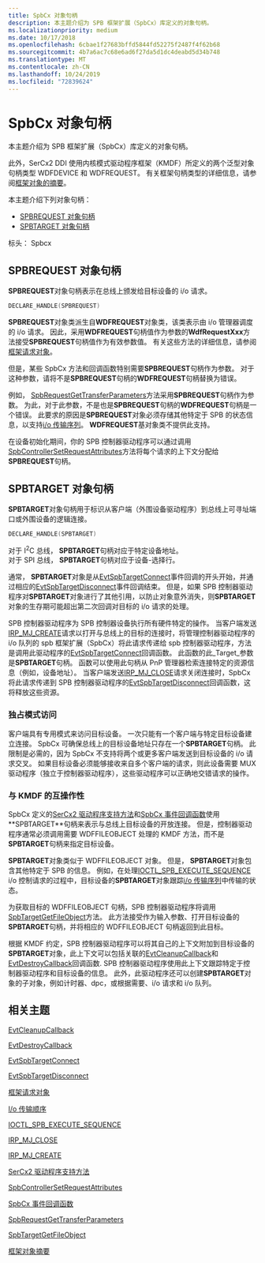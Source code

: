```yaml
---
title: SpbCx 对象句柄
description: 本主题介绍为 SPB 框架扩展（SpbCx）库定义的对象句柄。
ms.localizationpriority: medium
ms.date: 10/17/2018
ms.openlocfilehash: 6cbae1f27683bffd5844fd52275f2487f4f62b68
ms.sourcegitcommit: 4b7a6ac7c68e6ad6f27da5d1dc4deabd5d34b748
ms.translationtype: MT
ms.contentlocale: zh-CN
ms.lasthandoff: 10/24/2019
ms.locfileid: "72839624"
---
```

# <a name="spbcx-object-handles"></a>SpbCx 对象句柄

本主题介绍为 SPB 框架扩展（SpbCx）库定义的对象句柄。

此外，SerCx2 DDI 使用内核模式驱动程序框架（KMDF）所定义的两个泛型对象句柄类型 WDFDEVICE 和 WDFREQUEST。
有关框架句柄类型的详细信息，请参阅[框架对象的摘要](https://docs.microsoft.com/windows-hardware/drivers/wdf/summary-of-framework-objects)。

本主题介绍下列对象句柄：

* [SPBREQUEST 对象句柄](#spbrequest-object-handle)
* [SPBTARGET 对象句柄](#spbtarget-object-handle)

标头： Spbcx

## <a name="spbrequest-object-handle"></a>SPBREQUEST 对象句柄

**SPBREQUEST**对象句柄表示在总线上颁发给目标设备的 i/o 请求。

```cpp
DECLARE_HANDLE(SPBREQUEST)
```

**SPBREQUEST**对象类派生自**WDFREQUEST**对象类，该类表示由 i/o 管理器调度的 i/o 请求。
因此，采用**WDFREQUEST**句柄值作为参数的**WdfRequestXxx**方法接受**SPBREQUEST**句柄值作为有效参数值。
有关这些方法的详细信息，请参阅[框架请求对象](https://docs.microsoft.com/windows-hardware/drivers/wdf/framework-request-objects)。

但是，某些 SpbCx 方法和回调函数特别需要**SPBREQUEST**句柄作为参数。
对于这种参数，请将不是**SPBREQUEST**句柄的**WDFREQUEST**句柄替换为错误。

例如， [SpbRequestGetTransferParameters](https://docs.microsoft.com/windows-hardware/drivers/ddi/spbcx/nf-spbcx-spbrequestgettransferparameters)方法采用**SPBREQUEST**句柄作为参数。
为此，对于此参数，不是也是**SPBREQUEST**句柄的**WDFREQUEST**句柄是一个错误。
此要求的原因是**SPBREQUEST**对象必须存储其他特定于 SPB 的状态信息，以支持[i/o 传输序列](https://docs.microsoft.com/windows-hardware/drivers/spb/i-o-transfer-sequences)。
**WDFREQUEST**基对象类不提供此支持。

在设备初始化期间，你的 SPB 控制器驱动程序可以通过调用[SpbControllerSetRequestAttributes](https://docs.microsoft.com/windows-hardware/drivers/ddi/spbcx/nf-spbcx-spbcontrollersetrequestattributes)方法将每个请求的上下文分配给**SPBREQUEST**句柄。
  
## <a name="spbtarget-object-handle"></a>SPBTARGET 对象句柄

**SPBTARGET**对象句柄用于标识从客户端（外围设备驱动程序）到总线上可寻址端口或外围设备的逻辑连接。

   ```cpp
   DECLARE_HANDLE(SPBTARGET)
   ```

对于 I<sup>2</sup>C 总线， **SPBTARGET**句柄对应于特定设备地址。  
对于 SPI 总线， **SPBTARGET**句柄对应于设备-选择行。

通常， **SPBTARGET**对象是从[EvtSpbTargetConnect](https://docs.microsoft.com/windows-hardware/drivers/ddi/spbcx/nc-spbcx-evt_spb_target_connect)事件回调的开头开始，并通过相应的[EvtSpbTargetDisconnect](https://docs.microsoft.com/windows-hardware/drivers/ddi/spbcx/nc-spbcx-evt_spb_target_disconnect)事件回调结束。 但是，如果 SPB 控制器驱动程序对**SPBTARGET**对象进行了其他引用，以防止对象意外消失，则**SPBTARGET**对象的生存期可能超出第二次回调对目标的 i/o 请求的处理。

SPB 控制器驱动程序为 SPB 控制器设备执行所有硬件特定的操作。
当客户端发送[IRP_MJ_CREATE](https://docs.microsoft.com/windows-hardware/drivers/ifs/irp-mj-create)请求以打开与总线上的目标的连接时，将管理控制器驱动程序的 i/o 队列的 spb 框架扩展（SpbCx）将此请求传递给 spb 控制器驱动程序，方法是调用此驱动程序的[EvtSpbTargetConnect](https://docs.microsoft.com/windows-hardware/drivers/ddi/spbcx/nc-spbcx-evt_spb_target_connect)回调函数。
此函数的此_Target_参数是**SPBTARGET**句柄。
函数可以使用此句柄从 PnP 管理器检索连接特定的资源信息（例如，设备地址）。
当客户端发送[IRP_MJ_CLOSE](https://docs.microsoft.com/windows-hardware/drivers/kernel/irp-mj-close)请求关闭连接时，SpbCx 将此请求传递到 SPB 控制器驱动程序的[EvtSpbTargetDisconnect](https://docs.microsoft.com/windows-hardware/drivers/ddi/spbcx/nc-spbcx-evt_spb_target_disconnect)回调函数，这将释放这些资源。

### <a name="exclusive-mode-access"></a>独占模式访问

客户端具有专用模式来访问目标设备。 一次只能有一个客户端与特定目标设备建立连接。
SpbCx 可确保总线上的目标设备地址只存在一个**SPBTARGET**句柄。
此限制是必需的，因为 SpbCx 不支持将两个或更多客户端发送到目标设备的 i/o 请求交叉。
如果目标设备必须能够接收来自多个客户端的请求，则此设备需要 MUX 驱动程序（独立于控制器驱动程序），这些驱动程序可以正确地交错请求的操作。

### <a name="interoperability-with-kmdf"></a>与 KMDF 的互操作性

SpbCx 定义的[SerCx2 驱动程序支持方法](https://docs.microsoft.com/windows-hardware/drivers/ddi/index)和[SpbCx 事件回调函数](https://docs.microsoft.com/previous-versions/hh450911(v=vs.85))使用**SPBTARGET**句柄来表示与总线上目标设备的开放连接。
但是，控制器驱动程序通常必须调用需要 WDFFILEOBJECT 处理的 KMDF 方法，而不是**SPBTARGET**句柄来指定目标设备。

**SPBTARGET**对象类似于 WDFFILEOBJECT 对象。 但是， **SPBTARGET**对象包含其他特定于 SPB 的信息。
例如，在处理[IOCTL_SPB_EXECUTE_SEQUENCE](https://msdn.microsoft.com/library/windows/hardware/hh450857) i/o 控制请求的过程中，目标设备的**SPBTARGET**对象跟踪[i/o 传输序列](https://docs.microsoft.com/windows-hardware/drivers/spb/i-o-transfer-sequences)中传输的状态。

为获取目标的 WDFFILEOBJECT 句柄，SPB 控制器驱动程序将调用[SpbTargetGetFileObject](https://docs.microsoft.com/windows-hardware/drivers/ddi/spbcx/nf-spbcx-spbtargetgetfileobject)方法。
此方法接受作为输入参数、打开目标设备的**SPBTARGET**句柄，并将相应的 WDFFILEOBJECT 句柄返回到此目标。

根据 KMDF 约定，SPB 控制器驱动程序可以将其自己的上下文附加到目标设备的**SPBTARGET**对象，此上下文可以包括关联的[EvtCleanupCallback](https://docs.microsoft.com/windows-hardware/drivers/ddi/wdfobject/nc-wdfobject-evt_wdf_object_context_cleanup)和[EvtDestroyCallback](https://docs.microsoft.com/windows-hardware/drivers/ddi/wdfobject/nc-wdfobject-evt_wdf_object_context_destroy)回调函数.
SPB 控制器驱动程序使用此上下文跟踪特定于控制器驱动程序和目标设备的信息。
此外，此驱动程序还可以创建**SPBTARGET**对象的子对象，例如计时器、dpc，或根据需要、i/o 请求和 i/o 队列。

## <a name="related-topics"></a>相关主题

[EvtCleanupCallback](https://docs.microsoft.com/windows-hardware/drivers/ddi/wdfobject/nc-wdfobject-evt_wdf_object_context_cleanup)

[EvtDestroyCallback](https://docs.microsoft.com/windows-hardware/drivers/ddi/wdfobject/nc-wdfobject-evt_wdf_object_context_destroy)

[EvtSpbTargetConnect](https://docs.microsoft.com/windows-hardware/drivers/ddi/spbcx/nc-spbcx-evt_spb_target_connect)

[EvtSpbTargetDisconnect](https://docs.microsoft.com/windows-hardware/drivers/ddi/spbcx/nc-spbcx-evt_spb_target_disconnect)

[框架请求对象](https://docs.microsoft.com/windows-hardware/drivers/wdf/framework-request-objects)

[I/o 传输顺序](https://docs.microsoft.com/windows-hardware/drivers/spb/i-o-transfer-sequences)

[IOCTL_SPB_EXECUTE_SEQUENCE](https://msdn.microsoft.com/library/windows/hardware/hh450857)

[IRP_MJ_CLOSE](https://docs.microsoft.com/windows-hardware/drivers/kernel/irp-mj-close)

[IRP_MJ_CREATE](https://docs.microsoft.com/windows-hardware/drivers/ifs/irp-mj-create)

[SerCx2 驱动程序支持方法](https://docs.microsoft.com/windows-hardware/drivers/ddi/index)

[SpbControllerSetRequestAttributes](https://docs.microsoft.com/windows-hardware/drivers/ddi/spbcx/nf-spbcx-spbcontrollersetrequestattributes)

[SpbCx 事件回调函数](https://docs.microsoft.com/previous-versions/hh450911(v=vs.85))

[SpbRequestGetTransferParameters](https://docs.microsoft.com/windows-hardware/drivers/ddi/spbcx/nf-spbcx-spbrequestgettransferparameters)

[SpbTargetGetFileObject](https://docs.microsoft.com/windows-hardware/drivers/ddi/spbcx/nf-spbcx-spbtargetgetfileobject)

[框架对象摘要](https://docs.microsoft.com/windows-hardware/drivers/wdf/summary-of-framework-objects)
